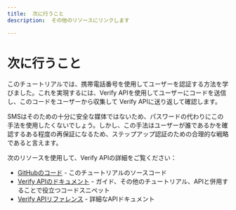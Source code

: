 ```yaml
---
title:  次に行うこと
description:  その他のリソースにリンクします

---
```


次に行うこと
======

このチュートリアルでは、携帯電話番号を使用してユーザーを認証する方法を学びました。これを実現するには、Verify APIを使用してユーザーにコードを送信し、このコードをユーザーから収集して Verify APIに送り返して確認します。

SMSはそのための十分に安全な媒体ではないため、パスワードの代わりにこの手法を使用したくないでしょう。しかし、この手法はユーザーが誰であるかを確認するある程度の再保証になるため、ステップアップ認証のための合理的な戦略であると言えます。

次のリソースを使用して、Verify APIの詳細をご覧ください：

* [GitHubのコード](https://github.com/nexmo-community/node-stepup-auth) - このチュートリアルのソースコード
* [Verify APIのドキュメント](/verify) - ガイド、その他のチュートリアル、APIと併用することで役立つコードスニペット
* [Verify APIリファレンス](/api/verify) - 詳細なAPIドキュメント

